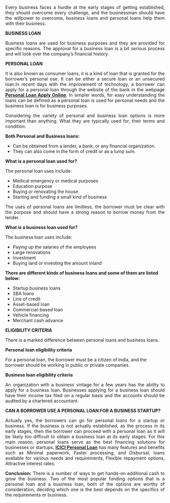 <p align="justify">Every business faces a hurdle at the early stages of getting established, they should overcome every challenge, and the businessman should have the willpower to overcome, business loans and personal loans help them with their business.</p>

<b>BUSINESS LOAN</b>

<p align="justify">Business loans are used for business purposes and they are provided for specific reasons. The approval for a business loan is a bit serious process and will look over the company’s financial history.

<b>PERSONAL LOAN</b>

<p align="justify">It is also known as consumer loans, it is a kind of loan that is granted for the borrower’s personal use. It can be either a secure loan or an unsecured loan.In recent days with the improvement of technology, a borrower can apply for a personal loan through the website of the bank in the webpage <b><a href="https://www.dialabank.com/personal-loan/">Personal Loan Apply Online</a></b>.
In simpler words, for easy understanding the loans can be defined as a personal loan is used for personal needs and the business loan is for business purposes.</p>

<p align="justify">Considering the variety of personal and business loan options is more important than anything. What they are typically used for, their terms and condition.</p>

<b>Both Personal and Business loans:</b>
<ul><li>Can be obtained from a lender, a bank, or any financial organization.</li>
<li>They can also come in the form of credit or as a lump sum.</li>
</ul>

<b>What is a personal loan used for?</b>

The personal loan uses include:
<ul>
  <li>Medical emergency or medical purposes</li>
<li>Education purpose</li>
<li>Buying or renovating the house</li>
<li>Starting and funding a small kind of business</li>
</ul>

<p align="justify">The uses of personal loans are limitless, the borrower must be clear with the purpose and should have a strong reason to borrow money from the lender.</p>

<b>What is a business loan used for?</b>

The business loan uses include:
<ul>
<li>Paying up the salaries of the employees</li>
<li>Large renovations</li>
<li>Investment</li>
<li>Buying land or investing the amount inland</li>
</ul>

<b>There are different kinds of business loans and some of them are listed below:</b>
<ul>
<li>Startup business loans</li>
<li>SBA loans</li>
<li>Line of credit</li>
<li>Asset-based loan</li>
<li>Commercial-based loan</li>
<li>Vehicle financing</li> 
<li>Merchant cash advance</li>
</ul>

<b>ELIGIBILITY CRITERIA</b>

There is a marked difference between personal loans and business loans.

<b>Personal loan eligibility criteria</b>

For a personal loan, the borrower must be a citizen of India, and the borrower should be working in public or private companies.

<b>Business loan eligibility criteria</b>

<p align="justify">An organization with a business vintage for a few years has the ability to apply for a business loan. Businesses applying for a business loan should have their income tax filed on a regular basis and the accounts should be audited by a chartered accountant.</p>

<b>CAN A BORROWER USE A PERSONAL LOAN FOR A BUSINESS STARTUP?</b>

<p align="justify">Actually yes, the borrowers can go for personal loans for a startup or business. If the business is not actually established, as the process in its early stages, then the borrower can proceed with a personal loan as it will be likely too difficult to obtain a business loan at its early stages. For this main reason, personal loans serve as the best financing solutions for businesses or startups. <b><a href="https://www.dialabank.com/personal-loan/icici-bank-personal-loan/">ICICI Personal Loan</a></b> has many features and benefits such as Minimal paperwork, Faster processing, and Disbursal, loans available for various needs and requirements, Flexible repayment options, Attractive interest rates.</p>

<p align="justify"><b>Conclusion:</b> There is a number of ways to get hands-on additional cash to grow the business. Two of the most popular funding options that is a personal loan and a business loan, both of the options are worthy of consideration, deciding which one is the best depends on the specifics of the requirements or business.<p>
